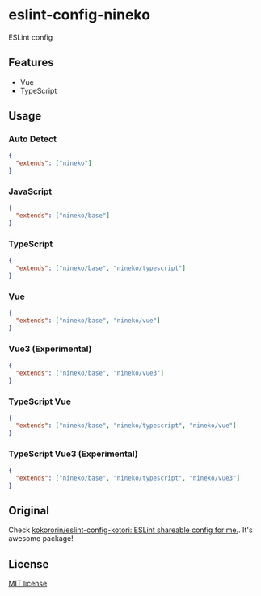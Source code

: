 # eslint-config-nineko

ESLint config
## Features

- Vue
- TypeScript

## Usage

### Auto Detect

```json
{
  "extends": ["nineko"]
}
```

### JavaScript

```json
{
  "extends": ["nineko/base"]
}
```

### TypeScript

```json
{
  "extends": ["nineko/base", "nineko/typescript"]
}
```

### Vue

```json
{
  "extends": ["nineko/base", "nineko/vue"]
}
```

### Vue3 (Experimental)

```json
{
  "extends": ["nineko/base", "nineko/vue3"]
}
```

### TypeScript Vue

```json
{
  "extends": ["nineko/base", "nineko/typescript", "nineko/vue"]
}
```

### TypeScript Vue3 (Experimental)

```json
{
  "extends": ["nineko/base", "nineko/typescript", "nineko/vue3"]
}
```

## Original

Check [kokororin/eslint-config-kotori: ESLint shareable config for me.](https://github.com/kokororin/eslint-config-kotori). It's awesome package!

## License

[MIT license](http://opensource.org/licenses/mit-license.php)
